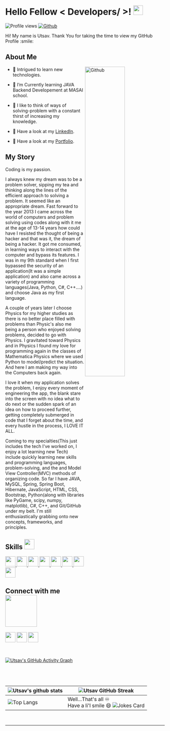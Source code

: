 

<h1> Hello Fellow < Developers/ >! <img src = "https://raw.githubusercontent.com/MartinHeinz/MartinHeinz/master/wave.gif" width = 30px> </h1>
<p align='center'>
</p>


![Profile views](https://visitor-badge.glitch.me/badge?page_id=g-utsav.visitor-badge)
[![Github](https://img.shields.io/github/followers/g-utsav?label=Follow&style=social)](https://github.com/g-utsav)

<div size='20px'> Hi! My name is Utsav. Thank You for taking the time to view my GitHub Profile :smile: 
</div>

<h2> About Me </h2>

<img width="50%" align="right" alt="Github" src="https://media0.giphy.com/media/KDDpcKigbfFpnejZs6/giphy.gif?cid=ecf05e47oy6f4zjs8g1qoiystc56cu7r9tb8a1fe76e05oty&rid=giphy.gif" />


- 🔭 Intrigued to learn new technologies.

- 🌱 I’m Currently learning JAVA Backend Developement at MASAI school.

- 💞️ I like to think of ways of solving-problem with a constant thirst of increasing my knowledge.

- 💬 Have a look at my [LinkedIn](www.linkedin.com/in/g-utsav).
  
- 💬 Have a look at my [Portfolio](https://utsavgupta.netlify.app).
  
<h2> My Story </h2>
  
Coding is my passion.

I always knew my dream was to be a problem solver, sipping my tea and thinking along the lines
of the efficient approach to solving a problem. It seemed like an appropriate dream. Fast forward to 
the year 2013 I came across the world of computers and problem solving using codes along with it me at the age of 13-14 years how could have I resisted the thought of being a hacker and that was it, the dream of being a hacker. It got me consumed, in learning ways to interact with the computer and bypass its features. I was in my 9th standard when I first bypassed the security of an application(It was a simple application) and also came across a variety of programming languages(Java, Python, C#, C++....) and choose Java as my first language.

A couple of years later I choose Physics for my higher studies as there is no better place filled with problems than Physic's also me being a person who enjoyed solving problems, decided to go with Physics. I gravitated toward Physics and in Physics I found my love for programming again in the classes of Mathematica Physics where we used Python to model/predict the situation. And here I am making my way into the Computers back again.

I love it when my application solves the problem, I enjoy every moment of engineering the app, the blank stare into the screen with no idea what to do next or the sudden spark of an idea on how to proceed further, getting completely submerged in code that I forget about the time, and every hustle in the process, I LOVE IT ALL.

Coming to my specialties(This just includes the tech I've worked on, I enjoy a lot learning new Tech) include quickly learning new skills and programming languages, problem-solving, and the and Model View Controller(MVC) methods of organizing code. So far I have JAVA, MySQL, Spring, Spring Boot, Hibernate, JavaScript, HTML, CSS, Bootstrap, Python(along with libraries like PyGame, scipy, numpy, matplotlib), C#, C++, and Git/GitHub under my belt. I'm still enthusiastically grabbing onto new concepts, frameworks, and principles.
  

<h2> Skills <img src = "https://media2.giphy.com/media/QssGEmpkyEOhBCb7e1/giphy.gif?cid=ecf05e47a0n3gi1bfqntqmob8g9aid1oyj2wr3ds3mg700bl&rid=giphy.gif" width = 32px> </h2>
  <a href= https://github.com/g-utsav?tab=repositories> <img width ='32px' src ='https://raw.githubusercontent.com/rahulbanerjee26/githubProfileReadmeGenerator/main/icons/java.svg'> </a>
   <a href= https://github.com/g-utsav?tab=repositories> <img width ='32px' src ='https://raw.githubusercontent.com/rahulbanerjee26/githubProfileReadmeGenerator/main/icons/spring.svg'> </a>
<a href= https://github.com/g-utsav?tab=repositories> <img width ='32px' src ='https://raw.githubusercontent.com/rahulbanerjee26/githubProfileReadmeGenerator/main/icons/mysql.svg'> </a>
<a href= https://github.com/g-utsav?tab=repositories> <img width ='32px' src 
='https://www.vectorlogo.zone/logos/hibernate/hibernate-icon.svg'> </a>
<a href= https://github.com/g-utsav?tab=repositories> <img width ='32px' src ='https://raw.githubusercontent.com/rahulbanerjee26/githubAboutMeGenerator/main/icons/python.svg'> </a>
<a href= https://github.com/g-utsav?tab=repositories> <img width ='32px' src ='https://raw.githubusercontent.com/rahulbanerjee26/githubAboutMeGenerator/main/icons/javascript.svg'> </a>
<a href= https://github.com/g-utsav?tab=repositories> <img width ='32px' src ='https://raw.githubusercontent.com/rahulbanerjee26/githubAboutMeGenerator/main/icons/css.svg'> </a>
<a href= https://github.com/g-utsav?tab=repositories> <img width ='32px' src ='https://raw.githubusercontent.com/rahulbanerjee26/githubAboutMeGenerator/main/icons/html.svg'> </a>


<h2> Connect with me <img src='https://raw.githubusercontent.com/ShahriarShafin/ShahriarShafin/main/Assets/handshake.gif' width="100px"> </h2>
<a href = 'https://www.linkedin.com/in/g-utsav'> <img width = '32px' align= 'center' src="https://raw.githubusercontent.com/rahulbanerjee26/githubAboutMeGenerator/main/icons/linked-in-alt.svg"/></a> 
<a href = 'https://www.github.com/g-utsav'> <img width = '32px' align= 'center' src="https://raw.githubusercontent.com/rahulbanerjee26/githubAboutMeGenerator/main/icons/github.svg"/></a>
 <a href = 'https://utsavgupta.netlify.app'> <img width = '32px' align= 'center' src="https://github.com/rahulbanerjee26/githubProfileReadmeGenerator/blob/e45a8faf4244da0c2543f7b05cdb4af0f3db34cc/icons/portfolio.png"/></a>
  
<br>
<br>
  <br>
  
[![Utsav's GitHub Activity Graph](https://activity-graph.herokuapp.com/graph?username=g-utsav&theme=tokyonight)](https://git.io/praveenscience)

| ![Utsav's github stats](https://github-readme-stats.vercel.app/api?username=g-utsav&show_icons=true&theme=tokyonight) | ![Utsav GitHub Streak](https://github-readme-streak-stats.herokuapp.com/?user=g-utsav&theme=tokyonight) |
| --- | --- |
| ![Top Langs](https://github-readme-stats.vercel.app/api/top-langs/?username=g-utsav&theme=tokyonight) | Well...That's all ♾️ <br> Have a li'l smile 😄 ![Jokes Card](https://readme-jokes.vercel.app/api?theme=tokyonight)|




<br>


-----
